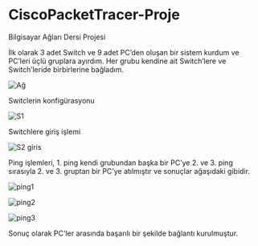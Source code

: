 # CiscoPacketTracer-Proje
Bilgisayar Ağları Dersi Projesi

İlk olarak 3 adet Switch ve 9 adet PC’den oluşan bir sistem kurdum ve PC’leri üçlü gruplara ayırdım. Her grubu kendine ait Switch’lere ve Switch’leride birbirlerine bağladım.

![Ağ](https://github.com/OnurYazkili/CiscoPacketTracer-Proje/assets/75482661/3e12e938-873d-4c52-96d1-77941e17f93d)

Switclerin konfigürasyonu

![S1](https://github.com/OnurYazkili/CiscoPacketTracer-Proje/assets/75482661/3b1afa16-d00a-48f3-9336-6949b4367b50)

Switchlere giriş işlemi

![S2 giris](https://github.com/OnurYazkili/CiscoPacketTracer-Proje/assets/75482661/fb5cd1e5-8e68-45f6-9ff7-111d6625377b)


Ping işlemleri, 1. ping kendi grubundan başka bir PC’ye 2. ve 3. ping sırasıyla 2. ve 3. gruptan bir PC’ye atılmıştır ve sonuçlar ağaşıdaki gibidir.

![ping1](https://github.com/OnurYazkili/CiscoPacketTracer-Proje/assets/75482661/20692311-ec4e-4eac-ae9e-7a020ad88dc9)

![ping2](https://github.com/OnurYazkili/CiscoPacketTracer-Proje/assets/75482661/fd5b9420-a5f0-4562-a6bd-a8bf76e039ac)

![ping3](https://github.com/OnurYazkili/CiscoPacketTracer-Proje/assets/75482661/e6c28bd2-4f66-45a4-8daa-ae3bfa0a36a7)

Sonuç olarak PC'ler arasında başarılı bir şekilde bağlantı kurulmuştur.
